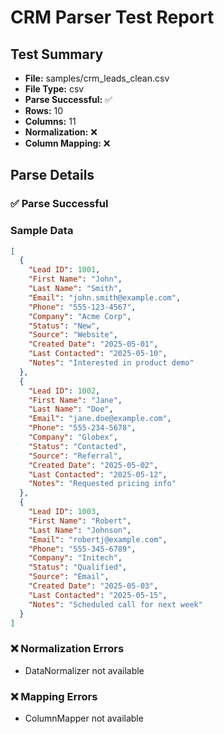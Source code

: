 # CRM Parser Test Report

## Test Summary
- **File:** samples/crm_leads_clean.csv
- **File Type:** csv
- **Parse Successful:** ✅
- **Rows:** 10
- **Columns:** 11
- **Normalization:** ❌
- **Column Mapping:** ❌

## Parse Details
### ✅ Parse Successful

### Sample Data
```json
[
  {
    "Lead ID": 1001,
    "First Name": "John",
    "Last Name": "Smith",
    "Email": "john.smith@example.com",
    "Phone": "555-123-4567",
    "Company": "Acme Corp",
    "Status": "New",
    "Source": "Website",
    "Created Date": "2025-05-01",
    "Last Contacted": "2025-05-10",
    "Notes": "Interested in product demo"
  },
  {
    "Lead ID": 1002,
    "First Name": "Jane",
    "Last Name": "Doe",
    "Email": "jane.doe@example.com",
    "Phone": "555-234-5678",
    "Company": "Globex",
    "Status": "Contacted",
    "Source": "Referral",
    "Created Date": "2025-05-02",
    "Last Contacted": "2025-05-12",
    "Notes": "Requested pricing info"
  },
  {
    "Lead ID": 1003,
    "First Name": "Robert",
    "Last Name": "Johnson",
    "Email": "robertj@example.com",
    "Phone": "555-345-6789",
    "Company": "Initech",
    "Status": "Qualified",
    "Source": "Email",
    "Created Date": "2025-05-03",
    "Last Contacted": "2025-05-15",
    "Notes": "Scheduled call for next week"
  }
]
```

### ❌ Normalization Errors
- DataNormalizer not available

### ❌ Mapping Errors
- ColumnMapper not available